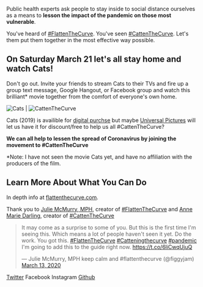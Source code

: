 Public health experts ask people to stay inside to social distance ourselves as a means to **lesson the impact of the pandemic on those most vulnerable**.

You've heard of [#FlattenTheCurve](https://www.flattenthecurve.com/). You've seen [#CattenTheCurve](https://twitter.com/amdar1ing/status/1237880129575157760). Let's them put them together in the most effective way possible.

## On Saturday March 21 let's all stay home and watch Cats!

Don't go out. Invite your friends to stream Cats to their TVs and fire up a group text message, Google Hangout, or Facebook group and watch this brilliant* movie together from the comfort of everyone's own home.

![Cats](https://upload.wikimedia.org/wikipedia/en/thumb/c/cf/Cats_2019_poster.jpg/220px-Cats_2019_poster.jpg) | ![CattenTheCurve](https://pbs.twimg.com/media/ES3VTrgUMAAyEFp?format=jpg&name=small)

Cats (2019) is availible for [digital purchse](https://www.playbill.com/article/cats-movie-sets-digital-blu-ray-and-dvd-release-dates) but maybe [Universal Pictures](https://twitter.com/UniversalPics) will let us have it for discount/free to help us all #CattenTheCurve?

**We can all help to lessen the spread of Coronavirus by joining the movement to #CattenTheCurve**

*Note: I have not seen the movie Cats yet, and have no affiliation with the producers of the film.

## Learn More About What You Can Do

In depth info at [flattenthecurve.com](https://www.flattenthecurve.com/).

Thank you to [Julie McMurry, MPH](https://twitter.com/figgyjam), creator of [#FlattenTheCurve](https://www.flattenthecurve.com/) and [Anne Marie Darling](https://twitter.com/amdar1ing), creator of [#CattenTheCurve](https://twitter.com/amdar1ing/status/1237880129575157760)

<blockquote class="twitter-tweet"><p lang="en" dir="ltr">It may come as a surprise to some of you. But this is the first time I&#39;m seeing this. Which means a lot of people haven&#39;t seen it yet. Do the work. You got this. <a href="https://twitter.com/hashtag/FlattenTheCurve?src=hash&amp;ref_src=twsrc%5Etfw">#FlattenTheCurve</a> <a href="https://twitter.com/hashtag/Catteningthecurve?src=hash&amp;ref_src=twsrc%5Etfw">#Catteningthecurve</a> <a href="https://twitter.com/hashtag/pandemic?src=hash&amp;ref_src=twsrc%5Etfw">#pandemic</a> I&#39;m going to add this to the guide right now. <a href="https://t.co/6liCwqUjuQ">https://t.co/6liCwqUjuQ</a></p>&mdash; Julie McMurry, MPH keep calm and #flattenthecurve (@figgyjam) <a href="https://twitter.com/figgyjam/status/1238301836676698112?ref_src=twsrc%5Etfw">March 13, 2020</a></blockquote>

[Twitter](https://twitter.com/CattenTheCurve)
Facebook
Instagram
[Github](https://github.com/npstorey/cattenthecurve)
